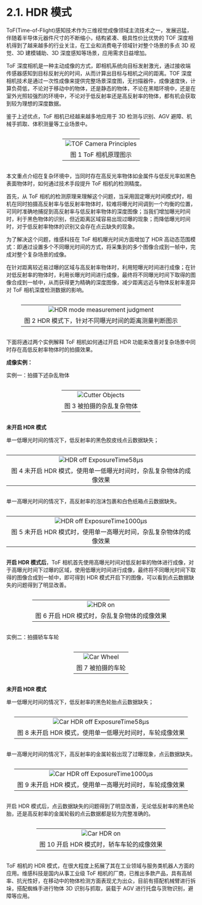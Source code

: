 # 2.1. HDR 模式

ToF(Time-of-Flight)感知技术作为三维视觉成像领域主流技术之一，发展迅猛，伴随着半导体元器件尺寸的不断缩小，结构紧凑、极具性价比优势的 TOF 深度相机得到了越来越多的行业关注，在工业和消费电子领域针对整个场景的多点 3D 视觉、3D 建模辅助、3D 深度感知等场景，应用需求日益增加。

ToF 深度相机是一种主动成像的方式，即相机系统向目标发射激光，通过接收端传感器感知到目标反射光的时间，从而计算出目标与相机之间的距离。TOF 深度相机技术是通过一次性成像来提供完整场景深度图，无扫描器件，成像速度快，计算负荷低，不论对于移动中的物体，还是静态的物体，不论在黑暗环境中，还是在室外光照较强烈的环境中，不论对于低反射率还是高反射率的物体，都有机会获取到较为理想的深度数据。

鉴于上述优点，ToF 相机已经越来越多地应用于 3D 检测与识别、AGV 避障、机械手抓取、体积测量等工业场景中。

<div class="center">

|                                                           |
| :-------------------------------------------------------: |
| ![TOF Camera Principles](<pic/TOF Camera Principles.png>) |
|                   图 1 ToF 相机原理图示                   |

</div>

本文重点介绍在复杂环境中，当同时存在高反光率物体如金属件与低反光率如黑色表面物体时，如何通过技术手段提升 ToF 相机的检测精度。

首先，从 ToF 相机的检测原理来理解这个问题，当采用固定曝光时间模式时，相机在同时拍摄高反射率与低反射率物体时，较难将曝光时间调到一个均衡的位置，可同时准确地捕捉到高反射率与低反射率物体的深度图像；当我们增加曝光时间时，利于黑色物体的识别，但近距离区域容易出现过曝的现象；而降低曝光时间时，对于低反射率物体的识别又会存在点云缺失的现象。

为了解决这个问题，维感科技在 ToF 相机曝光时间方面增加了 HDR 高动态范围模式：即通过设置多个不同曝光时间的方式，将采集到的多个图像合成到一帧中，完成对整个复杂场景的成像。

在针对距离较近易过曝的区域与高反射率物体时，利用短曝光时间进行成像；在针对低反射率的物体时，利用长曝光时间进行成像，最终将不同曝光时间下取得的图像合成到一帧中，从而获得更为精确的深度图像，减少距离远近与物体反射率差异对 ToF 相机深度检测数据的影响。

<div class="center">

|                                                                           |
| :-----------------------------------------------------------------------: |
| ![HDR mode measurement judgment](<pic/HDR mode measurement judgment.png>) |
|            图 2 HDR 模式下，针对不同曝光时间的距离测量判断图示            |

</div>

下面将通过两个实例解释 ToF 相机如何通过开启 HDR 功能来改善对复杂场景中同时存在高低反射率物体时的拍摄效果。

**成像实例：**

实例一：拍摄下述杂乱物体

<div class="center">

|                                             |
| :-----------------------------------------: |
| ![Cutter Objects](<pic/Cutter Objects.png>) |
|          图 3 被拍摄的杂乱复杂物体          |

</div>

**未开启 HDR 模式**

单一低曝光时间的情况下，低反射率的黑色胶皮线点云数据缺失；

<div class="center">

|                                                                    |
| :----------------------------------------------------------------: |
|  ![HDR off ExposureTime58μs](<pic/HDR off ExposureTime58μs.png>)   |
| 图 4 未开启 HDR 模式，使用单一低曝光时间时，杂乱复杂物体的成像效果 |

</div>

单一高曝光时间的情况下，高反射率的泡沫包裹和白色纸箱点云数据缺失。

<div class="center">

|                                                                     |
| :-----------------------------------------------------------------: |
| ![HDR off ExposureTime1000μs](<pic/HDR off ExposureTime1000μs.png>) |
| 图 5 未开启 HDR 模式时，使用单一高曝光时间，杂乱复杂物体的成像效果  |

</div>

**开启 HDR 模式后**，ToF 相机首先使用高曝光时间对低反射率的物体进行成像，对于高曝光时间下过曝的区域，使用低曝光时间进行成像，最终将不同曝光时间下取得的图像合成到一帧中，即可得到 HDR 模式开启下的图像，可以看到点云数据缺失的问题得到了明显改善。

<div class="center">

|                                              |
| :------------------------------------------: |
|         ![HDR on](<pic/HDR on.png>)          |
| 图 6 开启 HDR 模式时，杂乱复杂物体的成像效果 |

</div>

实例二：拍摄轿车车轮

<div class="center">

|                                   |
| :-------------------------------: |
| ![Car Wheel](<pic/Car Wheel.png>) |
|         图 7 被拍摄的车轮         |

</div>

**未开启 HDR 模式**

单一低曝光时间的情况下，低反射率的黑色轮胎点云数据缺失；

<div class="center">

|                                                                           |
| :-----------------------------------------------------------------------: |
| ![ Car HDR off ExposureTime58μs ](<pic/Car HDR off ExposureTime58μs.png>) |
|         图 8 未开启 HDR 模式，使用单一低曝光时间时，车轮成像效果          |

</div>

单一高曝光时间的情况下，高反射率的金属轮毂出现了过曝现象，点云数据缺失。

<div class="center">

|                                                                             |
| :-------------------------------------------------------------------------: |
| ![Car HDR off ExposureTime1000μs](<pic/Car HDR off ExposureTime1000μs.png>) |
|          图 9 未开启 HDR 模式，使用单一高曝光时间时，车轮成像效果           |

</div>

开启 HDR 模式后，点云数据缺失的问题得到了明显改善，无论低反射率的黑色轮胎，还是高反射率的金属轮毂的点云数据都是较为完整准确的。

<div class="center">

|                                           |
| :---------------------------------------: |
|    ![Car HDR on](<pic/Car HDR on.png>)    |
| 图 10 开启 HDR 模式时，轿车车轮的成像效果 |

</div>

ToF 相机的 HDR 模式，在很大程度上拓展了其在工业领域与服务类机器人方面的应用。维感科技是国内从事工业级 ToF 相机的厂商，已推出多款产品，具有高帧率、抗光性好，在移动中的物体检测方面表现尤为出众，目前有搭配机械臂进行拆垛，搭配蜘蛛手进行物体 3D 识别与抓取，装载于 AGV 进行托盘与货物识别，避障等应用。

<style>
.center
{
  width: auto;
  display: table;
  margin-left: auto;
  margin-right: auto;
}
</style>
